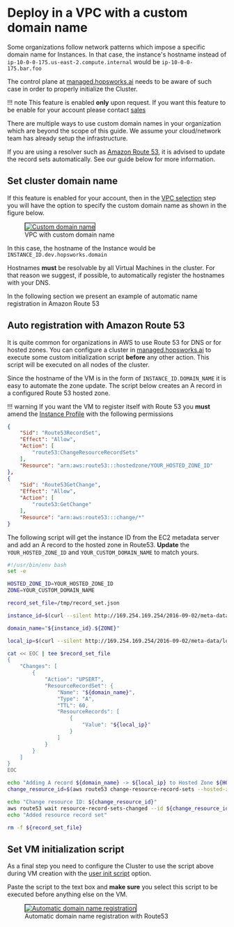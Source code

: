 # Deploy in a VPC with a custom domain name

Some organizations follow network patterns which impose a specific domain
name for Instances. In that case, the instance's hostname instead of `ip-10-0-0-175.us-east-2.compute.internal` would be `ip-10-0-0-175.bar.foo`

The control plane at [managed.hopsworks.ai](https://managed.hopsworks.ai) needs to be
aware of such case in order to properly initialize the Cluster.

!!! note
    This feature is enabled **only** upon request. If you want this feature to be enable for your account please contact [sales](mailto:sales@logicalclocks.com)

There are multiple ways to use custom domain names in your organization
which are beyond the scope of this guide. We assume your cloud/network
team has already setup the infrastructure.

If you are using a resolver such as [Amazon Route 53](https://aws.amazon.com/route53/), it is advised to update the record sets automatically. See our
guide below for more information.

## Set cluster domain name

If this feature is enabled for your account, then in the [VPC selection](../cluster_creation/#step-8-vpc-selection)
step you will have the option to specify the custom domain name as
shown in the figure below.

<p align="center">
  <figure>
    <a  href="../../../assets/images/setup_installation/managed/aws/vpc-custom-domain-name.png">
      <img style="border: 1px solid #000" src="../../../assets/images/setup_installation/managed/aws/vpc-custom-domain-name.png" alt="Custom domain name">
    </a>
    <figcaption>VPC with custom domain name</figcaption>
  </figure>
</p>

In this case, the hostname of the Instance would be `INSTANCE_ID.dev.hopsworks.domain`

Hostnames **must** be resolvable by all Virtual Machines in the cluster. For
that reason we suggest, if possible, to automatically register the hostnames
with your DNS.

In the following section we present an example of automatic
name registration in Amazon Route 53

## Auto registration with Amazon Route 53

It is quite common for organizations in AWS to use Route 53 for DNS or for hosted zones.
You can configure a cluster in [managed.hopsworks.ai](https://managed.hopsworks.ai) to execute some custom
initialization script **before** any other action. This script will
be executed on all nodes of the cluster.

Since the hostname of the VM is in the form of `INSTANCE_ID.DOMAIN_NAME`
it is easy to automate the zone update. The script below creates an A record
in a configured Route 53 hosted zone.

!!! warning
    If you want the VM to register itself with Route 53 you **must** amend the
    [Instance Profile](cluster_creation/#step-5-select-the-instance-profile) with the following permissions

```json
{
    "Sid": "Route53RecordSet",
    "Effect": "Allow",
    "Action": [
        "route53:ChangeResourceRecordSets"
    ],
    "Resource": "arn:aws:route53:::hostedzone/YOUR_HOSTED_ZONE_ID"
},
{
    "Sid": "Route53GetChange",
    "Effect": "Allow",
    "Action": [
        "route53:GetChange"
    ],
    "Resource": "arn:aws:route53:::change/*"
}
```

The following script will get the instance ID from the EC2 metadata server
and add an A record to the hosted zone in Route53. **Update** the 
`YOUR_HOSTED_ZONE_ID` and `YOUR_CUSTOM_DOMAIN_NAME` to match yours.

```bash
#!/usr/bin/env bash
set -e

HOSTED_ZONE_ID=YOUR_HOSTED_ZONE_ID
ZONE=YOUR_CUSTOM_DOMAIN_NAME

record_set_file=/tmp/record_set.json

instance_id=$(curl --silent http://169.254.169.254/2016-09-02/meta-data/instance-id)

domain_name="${instance_id}.${ZONE}"

local_ip=$(curl --silent http://169.254.169.254/2016-09-02/meta-data/local-ipv4)

cat << EOC | tee $record_set_file
{
    "Changes": [
        {
            "Action": "UPSERT",
            "ResourceRecordSet": {
                "Name": "${domain_name}",
                "Type": "A",
                "TTL": 60,
                "ResourceRecords": [
                    {
                        "Value": "${local_ip}"
                    }
                ]
            }
        }
    ]
}
EOC

echo "Adding A record ${domain_name} -> ${local_ip} to Hosted Zone ${HOSTED_ZONE_ID}"
change_resource_id=$(aws route53 change-resource-record-sets --hosted-zone-id ${HOSTED_ZONE_ID} --change-batch file://${record_set_file} | jq -r '.ChangeInfo.Id')

echo "Change resource ID: ${change_resource_id}"
aws route53 wait resource-record-sets-changed --id ${change_resource_id}
echo "Added resource record set"

rm -f ${record_set_file}
```

## Set VM initialization script
As a final step you need to configure the Cluster to use the script above
during VM creation with the [user init script](../cluster_creation/#step-14-add-an-init-script-to-your-instances) option.

Paste the script to the text box and **make sure** you select this script
to be executed before anything else on the VM.

<p align="center">
  <figure>
    <a  href="../../../assets/images/setup_installation/managed/aws/custom-domain-name-route53-script.png">
      <img style="border: 1px solid #000" src="../../../assets/images/setup_installation/managed/aws/custom-domain-name-route53-script.png" alt="Automatic domain name registration">
    </a>
    <figcaption>Automatic domain name registration with Route53</figcaption>
  </figure>
</p>
